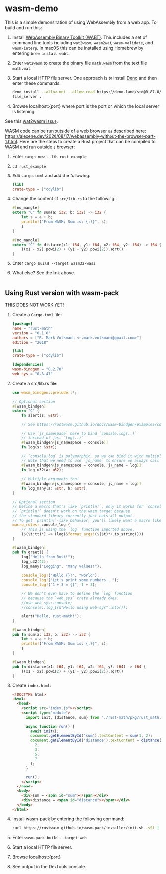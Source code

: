 # wasm-demo

This is a simple demonstration of using WebAssembly from a web app.
To build and run this:

1. Install [WebAssembly Binary Toolkit (WABT)](https://github.com/WebAssembly/wabt).
   This includes a set of command line tools including
   `wat2wasm`, `wasm2wat`, `wasm-validate`, and `wasm-interp`.
   In macOS this can be installed using Homebrew
   by entering `brew install wabt`.

1. Enter `wat2wasm` to create the binary file `math.wasm`
   from the text file `math.wat`.

1. Start a local HTTP file server.
   One approach is to install [Deno](https://deno.land/)
   and then enter these commands:

   ```bash
   deno install --allow-net --allow-read https://deno.land/std@0.87.0/http/file_server.ts
   file_server .
   ```

1. Browse localhost:{port} where port
   is the port on which the local server is listening.

See this [wat2wasm issue](https://github.com/WebAssembly/wabt/issues/1611).

WASM code can be run outside of a web browser as described here:
<https://alexene.dev/2020/08/17/webassembly-without-the-browser-part-1.html>.
Here are the steps to create a Rust project
that can be compiled to WASM and run outside a browser:

1. Enter `cargo new --lib rust_example`

1. `cd rust_example`

1. Edit `Cargo.toml` and add the following:

   ```toml
   [lib]
   crate-type = ["cdylib"]
   ```

1. Change the content of `src/lib.rs` to the following:

   ```rs
   #[no_mangle]
   extern "C" fn sum(a: i32, b: i32) -> i32 {
       let s = a + b;
       println!("From WASM: Sum is: {:?}", s);
       s
   }

   #[no_mangle]
   extern "C" fn distance(x1: f64, y1: f64, x2: f64, y2: f64) -> f64 {
       ((x1 - x2).powi(2) + (y1 - y2).powi(2)).sqrt()
   }
   ```

1. Enter `cargo build --target wasm32-wasi`

1. What else? See the link above.

```

```

## Using Rust version with wasm-pack

THIS DOES NOT WORK YET!

1. Create a `Cargo.toml` file:

   ```toml
   [package]
   name = "rust-math"
   version = "0.1.0"
   authors = ["R. Mark Volkmann <r.mark.volkmann@gmail.com>"]
   edition = "2018"

   [lib]
   crate-type = ["cdylib"]

   [dependencies]
   wasm-bindgen = "0.2.70"
   web-sys = "0.3.47"
   ```

1. Create a src/lib.rs file:

   ```rs
   use wasm_bindgen::prelude::*;

   // Optional section
   #[wasm_bindgen]
   extern "C" {
       fn alert(s: &str);

       // See https://rustwasm.github.io/docs/wasm-bindgen/examples/console-log.html

       // Use `js_namespace` here to bind `console.log(..)`
       // instead of just `log(..)`
       #[wasm_bindgen(js_namespace = console)]
       fn log(s: &str);

       // `console.log` is polymorphic, so we can bind it with multiple signatures.
       // Note that we need to use `js_name` to ensure we always call `log` in JS.
       #[wasm_bindgen(js_namespace = console, js_name = log)]
       fn log_u32(a: u32);

       // Multiple arguments too!
       #[wasm_bindgen(js_namespace = console, js_name = log)]
       fn log_many(a: &str, b: &str);
   }

   // Optional section
   // Define a macro that's like `println!`, only it works for `console.log`.
   // `println!` doesn't work on the wasm target because
   // the standard library currently just eats all output.
   // To get `println!`-like behavior, you'll likely want a macro like this.
   macro_rules! console_log {
       // This is using the `log` function imported above.
       ($($t:tt)*) => (log(&format_args!($($t)*).to_string()))
   }

   #[wasm_bindgen]
   pub fn greet() {
       log("Hello from Rust!");
       log_u32(42);
       log_many("Logging", "many values!");

       console_log!("Hello {}!", "world");
       console_log!("Let's print some numbers...");
       console_log!("1 + 3 = {}", 1 + 3);

       // We don't even have to define the `log` function
       // because the `web_sys` crate already does.
       //use web_sys::console;
       //console::log_1(&"Hello using web-sys".into());

       alert("Hello, rust-math!");
   }

   #[wasm_bindgen]
   pub fn sum(a: i32, b: i32) -> i32 {
       let s = a + b;
       println!("From WASM: Sum is: {:?}", s);
       s
   }

   #[wasm_bindgen]
   pub fn distance(x1: f64, y1: f64, x2: f64, y2: f64) -> f64 {
       ((x1 - x2).powi(2) + (y1 - y2).powi(2)).sqrt()
   }
   ```

1. Create `index.html`:

   ```html
   <!DOCTYPE html>
   <html>
     <head>
       <script src="index.js"></script>
       <script type="module">
         import init, {distance, sum} from './rust-math/pkg/rust_math.js';

         async function run() {
           await init();
           document.getElementById('sum').textContent = sum(1, 2);
           document.getElementById('distance').textContent = distance(
             2,
             3,
             5,
             7
           );
         }

         run();
       </script>
     </head>
     <body>
       <div>sum = <span id="sum"></span></div>
       <div>distance = <span id="distance"></span></div>
     </body>
   </html>
   ```

1. Install wasm-pack by entering the following command:

   ```bash
   curl https://rustwasm.github.io/wasm-pack/installer/init.sh -sSf | sh
   ```

1. Enter `wasm-pack build --target web`

1. Start a local HTTP file server.

1. Browse localhost:{port}

1. See output in the DevTools console.
